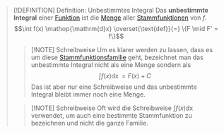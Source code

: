 > [!DEFINITION] Definition: Unbestimmtes Integral
> Das **unbestimmte Integral** einer [Funktion](../../Funktionen/Funktion.md) ist die [Menge](../../../Mengenlehre/Menge.md) aller [Stammfunktionen](Unbestimmte%20Integrale/Stammfunktion.md) von $f$.
> $$\int f(x) \mathop{\mathrm{d}x} \overset{\text{def}}{=} \{F \mid F' = f\}$$
> > [!NOTE] Schreibweise 
> > Um es klarer werden zu lassen, dass es um diese [Stammfunktionsfamilie](Unbestimmte%20Integrale/Stammfunktion.md) geht, bezeichnet man das unbestimmte Integral nicht als eine Menge sondern als
> > $$\int f(x) \mathop{\mathrm{d}x} = F(x) + C$$
> > Das ist aber nur eine Schreibweise und das unbestimmte Integral bleibt immer noch eine Menge.
> 
> > [!NOTE] Schreibweise
> > Oft wird die Schreibweise $\int f(x) \mathop{\mathrm{d}x}$ verwendet, um auch eine bestimmte Stammfunktion zu bezeichnen und nicht die ganze Familie.